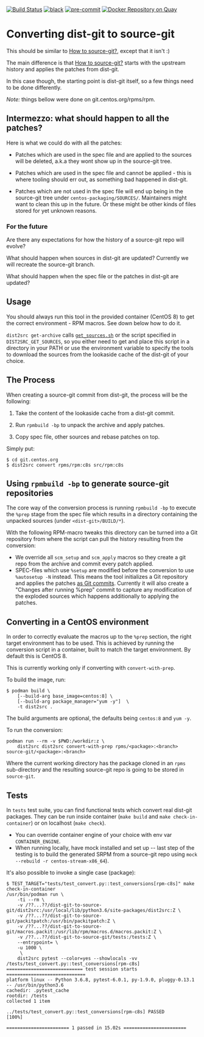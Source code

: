 [![Build Status](https://zuul-ci.org/gated.svg)](https://softwarefactory-project.io/zuul/t/local/builds?project=packit-service/dist2src)
[![black](https://img.shields.io/badge/code%20style-black-000000.svg)](https://github.com/psf/black)
[![pre-commit](https://img.shields.io/badge/pre--commit-enabled-brightgreen?logo=pre-commit&logoColor=white)](https://github.com/pre-commit/pre-commit)
[![Docker Repository on Quay](https://quay.io/repository/packit/dist2src/status "Docker Repository on Quay")](https://quay.io/repository/packit/dist2src)

# Converting dist-git to source-git

This should be similar to [How to source-git?], except that it isn't :)

The main difference is that [How to source-git?] starts with the upstream
history and applies the patches from dist-git.

In this case though, the starting point is dist-git itself, so a few things
need to be done differently.

_Note:_ things bellow were done on git.centos.org/rpms/rpm.

## Intermezzo: what should happen to all the patches?

Here is what we could do with all the patches:

- Patches which are used in the spec file and are applied to the sources will
  be deleted, a.k.a they wont show up in the source-git tree.

- Patches which are used in the spec file and cannot be applied - this is
  where tooling should err out, as something bad happened in dist-git.

- Patches which are not used in the spec file will end up being in the
  source-git tree under `centos-packaging/SOURCES/`. Maintainers might want to
  clean this up in the future. Or these might be other kinds of files stored
  for yet unknown reasons.

### For the future

Are there any expectations for how the history of a source-git repo will
evolve?

What should happen when sources in dist-git are updated? Currently we will
recreate the source-git branch.

What should happen when the spec file or the patches in dist-git are updated?

## Usage

You should always run this tool in the provided container (CentOS 8) to get the
correct environment - RPM macros. See down below how to do it.

`dist2src get-archive` calls [`get_sources.sh`] or the script specified in
`DIST2SRC_GET_SOURCES`, so you either need to get and place this script in a
directory in your PATH or use the environment variable to specify the tools to
download the sources from the lookaside cache of the dist-git of your choice.

## The Process

When creating a source-git commit from dist-git, the process will be the
following:

1. Take the content of the lookaside cache from a dist-git commit.

2. Run `rpmbuild -bp` to unpack the archive and apply patches.

3. Copy spec file, other sources and rebase patches on top.

Simply put:

    $ cd git.centos.org
    $ dist2src convert rpms/rpm:c8s src/rpm:c8s

## Using `rpmbuild -bp` to generate source-git repositories

The core way of the conversion process is running `rpmbuild -bp` to execute the
`%prep` stage from the spec file which results in a directory containing the
unpacked sources (under `<dist-git>/BUILD/*`).

With the following RPM-macro tweaks this directory can be turned into a Git
repository from where the script can pull the history resulting from the
conversion:

- We override all `scm_setup` and `scm_apply` macros so they create a git repo
  from the archive and commit every patch applied.
- SPEC-files which use `%setup` are modified before the conversion to use
  `%autosetup -N` instead. This means the tool initializes a Git repository and
  applies the patches [as Git commits](packitpatch). Currently it will also
  create a "Changes after running %prep" commit to capture any modification of
  the exploded sources which happens additionally to applying the patches.

## Converting in a CentOS environment

In order to correctly evaluate the macros up to the `%prep` section, the right
target environment has to be used. This is achieved by running the conversion
script in a container, built to match the target environment. By default this
is CentOS 8.

This is currently working only if converting with `convert-with-prep`.

To build the image, run:

```
$ podman build \
    [--build-arg base_image=centos:8] \
    [--build-arg package_manager="yum -y"]  \
    -t dist2src .
```

The build arguments are optional, the defaults being `centos:8` and `yum -y`.

To run the conversion:

```
podman run --rm -v $PWD:/workdir:z \
    dist2src dist2src convert-with-prep rpms/<package>:<branch> source-git/<package>:<branch>
```

Where the current working directory has the package cloned in an `rpms`
sub-directory and the resulting source-git repo is going to be stored in
`source-git`.

[how to source-git?]: https://packit.dev/docs/source-git/how-to-source-git/
[`get_sources.sh`]: https://wiki.centos.org/Sources#get_sources.sh_script
[rebase-helper's `get_applied_patches()`]: https://github.com/rebase-helper/rebase-helper/blob/e98f4f6b14e2ca2e8cbb8a8fbeb6935e5d0cf289/rebasehelper/specfile.py#L351

## Tests

In `tests` test suite, you can find functional tests which convert
real dist-git packages.
They can be run inside container (`make build` and
`make check-in-container`) or on localhost (`make check`).

- You can override container engine of your choice
  with env var `CONTAINER_ENGINE`.
- When running locally, have mock installed and set up -- last step of
  the testing is to build the generated SRPM from a source-git repo
  using `mock --rebuild -r centos-stream-x86_64`).

It's also possible to invoke a single case (package):

```
$ TEST_TARGET="tests/test_convert.py::test_conversions[rpm-c8s]" make check-in-container
/usr/bin/podman run \
	-ti --rm \
	-v /??...??/dist-git-to-source-git/dist2src:/usr/local/lib/python3.6/site-packages/dist2src:Z \
	-v /??...??/dist-git-to-source-git/packitpatch:/usr/bin/packitpatch:Z \
	-v /??...??/dist-git-to-source-git/macros.packit:/usr/lib/rpm/macros.d/macros.packit:Z \
	-v /??...??/dist-git-to-source-git/tests:/tests:Z \
	--entrypoint= \
	-u 1000 \
	 \
	dist2src pytest --color=yes --showlocals -vv /tests/test_convert.py::test_conversions[rpm-c8s]
============================ test session starts =============================
platform linux -- Python 3.6.8, pytest-6.0.1, py-1.9.0, pluggy-0.13.1 -- /usr/bin/python3.6
cachedir: .pytest_cache
rootdir: /tests
collected 1 item

../tests/test_convert.py::test_conversions[rpm-c8s] PASSED             [100%]

======================= 1 passed in 15.02s =======================
```
